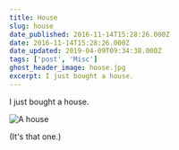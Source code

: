 ```yaml
---
title: House
slug: house
date_published: 2016-11-14T15:28:26.000Z
date: 2016-11-14T15:28:26.000Z
date_updated: 2019-04-09T09:34:38.000Z
tags: ['post', 'Misc']
ghost_header_image: hoose.jpg
excerpt: I just bought a house.
---
```


I just bought a house.

![A house](/public/images/2019/04/hoose-1.jpg)

(It's that one.)
